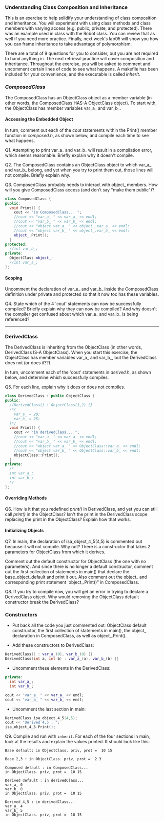 ﻿### Understanding Class Composition and InheritanceThis is an exercise to help solidify your understanding of class composition and inheritance. You will experiment with using class methods and class members with varying access (e.g. public, private, and protected). There was an example used in class with the Robot class. You can review that as well if you need more practice. Finally, next week's lab05 will show you how you can frame inheritance to take advantage of polymorphism.There are a total of 9 questions for you to consider, but you are not required to hand anything in. The next retrieval practice will cover composition and inheritance. Throughout the exercise, you will be asked to comment and uncomment certain lines of code to see what happens. A makefile has been included for your convenience, and the executable is called _inherit_.### _ComposedClass_The ComposedClass has an ObjectClass object as a member variable (in other words, the ComposedClass HAS-A ObjectClass object). To start with, the ObjectClass has member variables var_a_ and var_b_.#### Accessing the Embedded ObjectIn turn, comment out each of the _cout_ statements within the Print() member function in _composed.h_, as shown below, and compile each time to see what happens.  Q1. Attempting to print var_a_ and var_b_ will result in a compilation error, which seems reasonable. Briefly explain why it doesn't compile.Q2. The ComposedClass contains an ObjectClass object to which var_a_ and var_b_ belong, and yet when you try to print them out, those lines will not compile. Briefly explain why.Q3. ComposedClass probably needs to interact with object_ members. How will you give ComposedClass access (and don't say "make them public")?```C++class ComposedClass {public:  void Print() {    cout << "in ComposedClass... ";    //cout << "var_a_ " << var_a_ << endl;    //cout << "var_b_ " << var_b_ << endl;    //cout << "object var_a_ " << object_.var_a_ << endl;    //cout << "object var_b_ " << object_.var_b_ << endl;    object_.Print();  }protected:  //int var_b_;private:  ObjectClass object_;  //int var_a_;};```#### ScopingUncomment the declaration of var_a_ and var_b_ inside the ComposedClass definition under private and protected so that it now too has these variables.Q4. State which of the 4 'cout' statements can now be successfully compiled? Briefly explain why they can now be compiled? And why doesn't the compiler get confused about which var_a_ and var_b_ is being referenced?<hr>### DerivedClassThe DerivedClass is inheriting from the ObjectClass (in other words, DerivedClass IS-A ObjectClass). When you start this exercise, the ObjectClass has member variables var_a_ and var_b_, but the DerivedClass does not (or does it??).In turn, uncomment each of the 'cout' statements in _derived.h_, as shown below, and determine which successfully compiles.Q5. For each line, explain why it does or does not compiles.```C++class DerivedClass : public ObjectClass {public:  //DerivedClass() : ObjectClass(1,2) {}  /*{    var_a_ = 20;    var_b_ = 25;  }*/  void Print() {    cout << "in derivedClass... ";    //cout << "var_a_ " << var_a_ << endl;    //cout << "var_b_ " << var_b_ << endl;    //cout << "object var_a_ " << ObjectClass::var_a_ << endl;    //cout << "object var_b_ " << ObjectClass::var_b_ << endl;    ObjectClass::Print();  }private:  /*  int var_a_;  int var_b_;  */};```#### Overriding MethodsQ6. How is it that you redefined _print()_ in DerivedClass, and yet you can still call _print()_ in the ObjectClass? Isn't the print in the DerivedClass scope replacing the print in the ObjectClass? Explain how that works.#### Initializing ObjectsQ7. In main, the declaration of isa_object_4_5(4,5) is commented out because it will not compile. Why not? There is a constructor that takes 2 parameters for ObjectClass from which it derives.Comment out the default constructor for ObjectClass (the one with no parameters). And since there is no longer a default constructor, comment out the first collection of statements in main() that declare the base_object_default and print it out. Also comment out the object_ and corresponding print statement 'object_.Print()" in ComposedClass.Q8. If you try to compile now, you will get an error in trying to declare a DerivedClass object. Why would removing the ObjectClass default constructor break the DerivedClass?### Constructors- Put back all the code you just commented out: ObjectClass default constructor, the first collection of statements in main(), the object_ declaration in ComposedClass, as well as object_.Print().- Add these constructors to DerivedClass:```C++DerivedClass() : var_a_(0), var_b_(0) {}DerivedClass(int a, int b) : var_a_(a), var_b_(b) {}```- Uncomment these elements in the DerivedClass:```C++private:  int var_a_;  int var_b_;cout << "var_a_ " << var_a_ << endl;cout << "var_b_ " << var_b_ << endl;```- Uncomment the last section in main:```C++DerivedClass isa_object_4_5(4,5);cout << "Derived 4,5 : ";isa_object_4_5.Print();```Q9. Compile and run with `inherit`. For each of the four sections in main, look at the results and explain the values printed. It should look like this:```Base default: in ObjectClass. priv, prot =  10 15Base 2,3 : in ObjectClass. priv, prot =  2 3Composed default : in ComposedClass...in ObjectClass. priv, prot =  10 15Derived default : in derivedClass...var_a_ 0var_b_ 0in ObjectClass. priv, prot =  10 15Derived 4,5 : in derivedClass...var_a_ 4var_b_ 5in ObjectClass. priv, prot =  10 15```